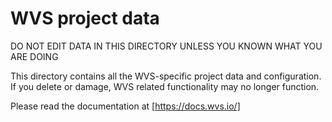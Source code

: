 # WVS project data

DO NOT EDIT DATA IN THIS DIRECTORY UNLESS YOU KNOWN WHAT YOU ARE DOING

This directory contains all the WVS-specific project data and configuration.
If you delete or damage, WVS related functionality may no longer function.

Please read the documentation at [https://docs.wvs.io/]


